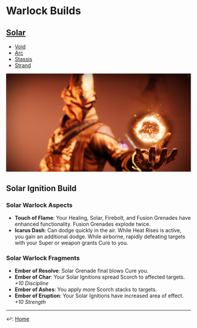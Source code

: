 # Warlock Builds

## [Solar](./#)

* [Void](./void-lock.md)
* [Arc](./arc-lock.md)
* [Stassis](./stassis-lock.md)
* [Strand](./strand-lock.md)

![lock](./solar-lock.png)

## Solar Ignition Build

### Solar Warlock Aspects

* __Touch of Flame__: Your Healing, Solar, Firebolt, and Fusion Grenades have enhanced functionality. Fusion Grenades explode twice.
* __Icarus Dash__: Can dodge quickly in the air. While Heat Rises is active, you gain an additional dodge. While airborne, rapidly defeating targets with your Super or weapon grants Cure to you.

### Solar Warlock Fragments

* __Ember of Resolve__: Solar Grenade final blows Cure you.
* __Ember of Char__: Your Solar Ignitions spread Scorch to affected targets. _+10 Discipline_
* __Ember of Ashes__: You apply more Scorch stacks to targets.
* __Ember of Eruption__: Your Solar Ignitions have increased area of effect. _+10 Strength_

---

↩️: [Home](../../index.md)
